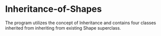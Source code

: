 # Inheritance-of-Shapes
The program utilizes the concept of Inheritance and contains four classes inherited from inheriting from existing Shape superclass.
